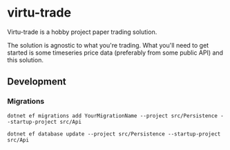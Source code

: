 # virtu-trade

Virtu-trade is a hobby project paper trading solution.

The solution is agnostic to what you're trading. What you'll need to get started is some timeseries price data (preferably from some public API) and this solution.

## Development

### Migrations

```shell
dotnet ef migrations add YourMigrationName --project src/Persistence --startup-project src/Api

dotnet ef database update --project src/Persistence --startup-project src/Api
```